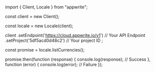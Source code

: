 import { Client,  Locale } from "appwrite";

const client = new Client();

const locale = new Locale(client);

client
    .setEndpoint('https://cloud.appwrite.io/v1') // Your API Endpoint
    .setProject('5df5acd0d48c2') // Your project ID
;

const promise = locale.listCurrencies();

promise.then(function (response) {
    console.log(response); // Success
}, function (error) {
    console.log(error); // Failure
});